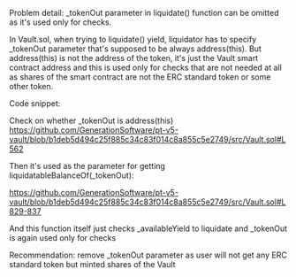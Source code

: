 Problem detail: _tokenOut parameter in liquidate() function can be omitted as it's used only for checks.

In Vault.sol, when trying to liquidate() yield, liquidator has to specify _tokenOut parameter that's supposed to be always address(this). But address(this) is not the address of the token, it's just the Vault smart contract address and this is used only for checks that are not needed at all as shares of the smart contract are not the ERC standard token or some other token. 

Code snippet:

Check on whether _tokenOut is address(this)
https://github.com/GenerationSoftware/pt-v5-vault/blob/b1deb5d494c25f885c34c83f014c8a855c5e2749/src/Vault.sol#L562

Then it's used as the parameter for getting liquidatableBalanceOf(_tokenOut):

https://github.com/GenerationSoftware/pt-v5-vault/blob/b1deb5d494c25f885c34c83f014c8a855c5e2749/src/Vault.sol#L829-837

And this function itself just checks _availableYield to liquidate and _tokenOut is again used only for checks

Recommendation: remove _tokenOut parameter as user will not get any ERC standard token but minted shares of the Vault